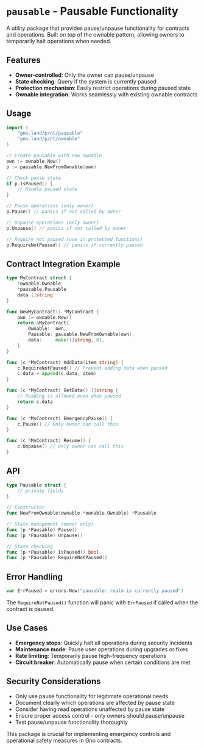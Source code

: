 # `pausable` - Pausable Functionality

A utility package that provides pause/unpause functionality for contracts and operations. Built on top of the ownable pattern, allowing owners to temporarily halt operations when needed.

## Features

- **Owner-controlled**: Only the owner can pause/unpause
- **State checking**: Query if the system is currently paused
- **Protection mechanism**: Easily restrict operations during paused state
- **Ownable integration**: Works seamlessly with existing ownable contracts

## Usage

```go
import (
    "gno.land/p/nt/pausable"
    "gno.land/p/nt/ownable"
)

// Create pausable with new ownable
own := ownable.New()
p := pausable.NewFromOwnable(own)

// Check pause state
if p.IsPaused() {
    // Handle paused state
}

// Pause operations (only owner)
p.Pause() // panics if not called by owner

// Unpause operations (only owner)  
p.Unpause() // panics if not called by owner

// Require not paused (use in protected functions)
p.RequireNotPaused() // panics if currently paused
```

## Contract Integration Example

```go
type MyContract struct {
    *ownable.Ownable
    *pausable.Pausable
    data []string
}

func NewMyContract() *MyContract {
    own := ownable.New()
    return &MyContract{
        Ownable:  own,
        Pausable: pausable.NewFromOwnable(own),
        data:     make([]string, 0),
    }
}

func (c *MyContract) AddData(item string) {
    c.RequireNotPaused() // Prevent adding data when paused
    c.data = append(c.data, item)
}

func (c *MyContract) GetData() []string {
    // Reading is allowed even when paused
    return c.data
}

func (c *MyContract) EmergencyPause() {
    c.Pause() // Only owner can call this
}

func (c *MyContract) Resume() {
    c.Unpause() // Only owner can call this
}
```

## API

```go
type Pausable struct {
    // private fields
}

// Constructor
func NewFromOwnable(ownable *ownable.Ownable) *Pausable

// State management (owner only)
func (p *Pausable) Pause()
func (p *Pausable) Unpause()

// State checking
func (p *Pausable) IsPaused() bool
func (p *Pausable) RequireNotPaused()
```

## Error Handling

```go
var ErrPaused = errors.New("pausable: realm is currently paused")
```

The `RequireNotPaused()` function will panic with `ErrPaused` if called when the contract is paused.

## Use Cases

- **Emergency stops**: Quickly halt all operations during security incidents
- **Maintenance mode**: Pause user operations during upgrades or fixes
- **Rate limiting**: Temporarily pause high-frequency operations
- **Circuit breaker**: Automatically pause when certain conditions are met

## Security Considerations

- Only use pause functionality for legitimate operational needs
- Document clearly which operations are affected by pause state
- Consider having read operations unaffected by pause state
- Ensure proper access control - only owners should pause/unpause
- Test pause/unpause functionality thoroughly

This package is crucial for implementing emergency controls and operational safety measures in Gno contracts.
